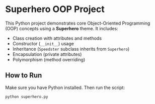 # Superhero OOP Project

This Python project demonstrates core Object-Oriented Programming (OOP) concepts using a **Superhero** theme. It includes:

- Class creation with attributes and methods  
- Constructor (`__init__`) usage  
- Inheritance (`Speedster` subclass inherits from `Superhero`)  
- Encapsulation (private attributes)  
- Polymorphism (method overriding)

## How to Run

Make sure you have Python installed. Then run the script:

```bash
python superhero.py
